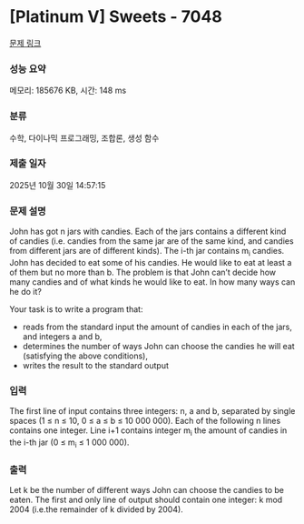 # [Platinum V] Sweets - 7048 

[문제 링크](https://www.acmicpc.net/problem/7048) 

### 성능 요약

메모리: 185676 KB, 시간: 148 ms

### 분류

수학, 다이나믹 프로그래밍, 조합론, 생성 함수

### 제출 일자

2025년 10월 30일 14:57:15

### 문제 설명

<p>John has got n jars with candies. Each of the jars contains a different kind of candies (i.e. candies from the same jar are of the same kind, and candies from different jars are of different kinds). The i-th jar contains m<sub>i</sub> candies. John has decided to eat some of his candies. He would like to eat at least a of them but no more than b. The problem is that John can’t decide how many candies and of what kinds he would like to eat. In how many ways can he do it?</p>

<p>Your task is to write a program that:</p>

<ul>
	<li>reads from the standard input the amount of candies in each of the jars, and integers a and b,</li>
	<li>determines the number of ways John can choose the candies he will eat (satisfying the above conditions),</li>
	<li>writes the result to the standard output</li>
</ul>

### 입력 

 <p>The first line of input contains three integers: n, a and b, separated by single spaces (1 ≤ n ≤ 10, 0 ≤ a ≤ b ≤ 10 000 000). Each of the following n lines contains one integer. Line i+1 contains integer m<sub>i</sub> the amount of candies in the i-th jar (0 ≤ m<sub>i</sub> ≤ 1 000 000).</p>

### 출력 

 <p>Let k be the number of different ways John can choose the candies to be eaten. The first and only line of output should contain one integer: k mod 2004 (i.e.the remainder of k divided by 2004).</p>

